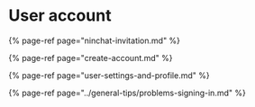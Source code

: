 # User account

{% page-ref page="ninchat-invitation.md" %}

{% page-ref page="create-account.md" %}

{% page-ref page="user-settings-and-profile.md" %}

{% page-ref page="../general-tips/problems-signing-in.md" %}








